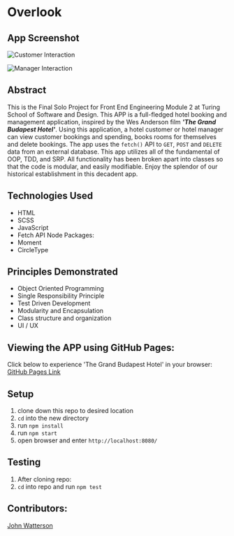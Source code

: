 # Overlook

## App Screenshot
![Customer Interaction](src/images/budapest_customer_interaction.gif)


![Manager Interaction](src/images/budapest_manager_interaction.gif)

## Abstract
This is the Final Solo Project for Front End Engineering Module 2 at Turing School of Software and Design. This APP is a full-fledged hotel booking and management application, inspired by the Wes Anderson film ___'The Grand Budapest Hotel'___. Using this application, a hotel customer or hotel manager can view customer bookings and spending, books rooms for themselves and delete bookings. The app uses the `fetch()` API to `GET`, `POST` and `DELETE` data from an external database. This app utilizes all of the fundamental of OOP, TDD, and SRP. All functionality has been broken apart into classes so that the code is modular, and easily modifiable. Enjoy the splendor of our historical establishment in this decadent app.

## Technologies Used
- HTML
- SCSS
- JavaScript
- Fetch API
Node Packages:
- Moment
- CircleType

## Principles Demonstrated
- Object Oriented Programming
- Single Responsibility Principle
- Test Driven Development
- Modularity and Encapsulation
- Class structure and organization
- UI / UX

## Viewing the APP using GitHub Pages:
Click below to experience 'The Grand Budapest Hotel' in your browser:
[GitHub Pages Link](https://infamouskeyduster.github.io/overlook-final-project/)

## Setup
1. clone down this repo to desired location
2. `cd` into the new directory
3. run `npm install`
4. run `npm start`
5. open browser and enter `http://localhost:8080/`

## Testing
1. After cloning repo:
2. `cd` into repo and run `npm test`

## Contributors:
[John Watterson](https://github.com/infamouskeyduster)
